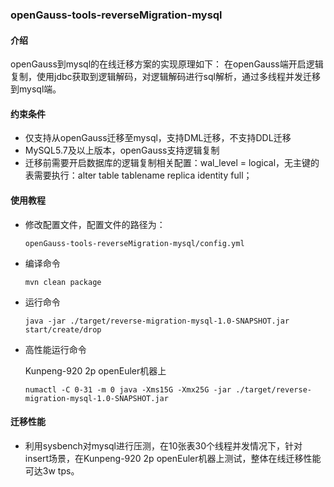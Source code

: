 ### openGauss-tools-reverseMigration-mysql

#### 介绍
openGauss到mysql的在线迁移方案的实现原理如下： 在openGauss端开启逻辑复制，使用jdbc获取到逻辑解码，对逻辑解码进行sql解析，通过多线程并发迁移到mysql端。

#### 约束条件

- 仅支持从openGauss迁移至mysql，支持DML迁移，不支持DDL迁移
- MySQL5.7及以上版本，openGauss支持逻辑复制
- 迁移前需要开启数据库的逻辑复制相关配置：wal_level = logical，无主键的表需要执行：alter table tablename replica identity full；

#### 使用教程

- 修改配置文件，配置文件的路径为：

  ```
  openGauss-tools-reverseMigration-mysql/config.yml
  ```

- 编译命令

  ```
  mvn clean package
  ```

- 运行命令

  ```
  java -jar ./target/reverse-migration-mysql-1.0-SNAPSHOT.jar start/create/drop
  ```

- 高性能运行命令

  Kunpeng-920 2p openEuler机器上

  ```
  numactl -C 0-31 -m 0 java -Xms15G -Xmx25G -jar ./target/reverse-migration-mysql-1.0-SNAPSHOT.jar
  ```

#### 迁移性能

- 利用sysbench对mysql进行压测，在10张表30个线程并发情况下，针对insert场景，在Kunpeng-920 2p openEuler机器上测试，整体在线迁移性能可达3w tps。